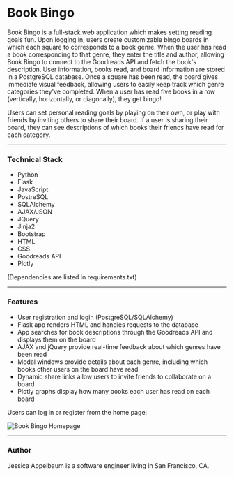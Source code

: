 # Book Bingo

Book Bingo is a full-stack web application which makes setting reading goals fun. Upon logging in, users create customizable bingo boards in which each square to corresponds to a book genre. When the user has read a book corresponding to that genre, they enter the title and author, allowing Book Bingo to connect to the Goodreads API and fetch the book's description. User information, books read, and board information are stored in a PostgreSQL database. Once a square has been read, the board gives immediate visual feedback, allowing users to easily keep track which genre categories they've completed. When a user has read five books in a row (vertically, horizontally, or diagonally), they get bingo! 

Users can set personal reading goals by playing on their own, or play with friends by inviting others to share their board. If a user is sharing their board, they can see descriptions of which books their friends have read for each category. 

---


### Technical Stack

* Python
* Flask
* JavaScript
* PostreSQL
* SQLAlchemy
* AJAX/JSON
* JQuery
* Jinja2
* Bootstrap
* HTML
* CSS
* Goodreads API
* Plotly

(Dependencies are listed in requirements.txt)

---

### Features

* User registration and login (PostgreSQL/SQLAlchemy)
* Flask app renders HTML and handles requests to the database
* App searches for book descriptions through the Goodreads API and displays them on the board
* AJAX and jQuery provide real-time feedback about which genres have been read
* Modal windows provide details about each genre, including which books other users on the board have read
* Dynamic share links allow users to invite friends to collaborate on a board
* Plotly graphs display how many books each user has read on each board



Users can log in or register from the home page:

![Book Bingo Homepage](https://github.com/jessapp/jessapp/book-bingo/static/img/bookbingo_home)

---
### Author

Jessica Appelbaum is a software engineer living in San Francisco, CA.